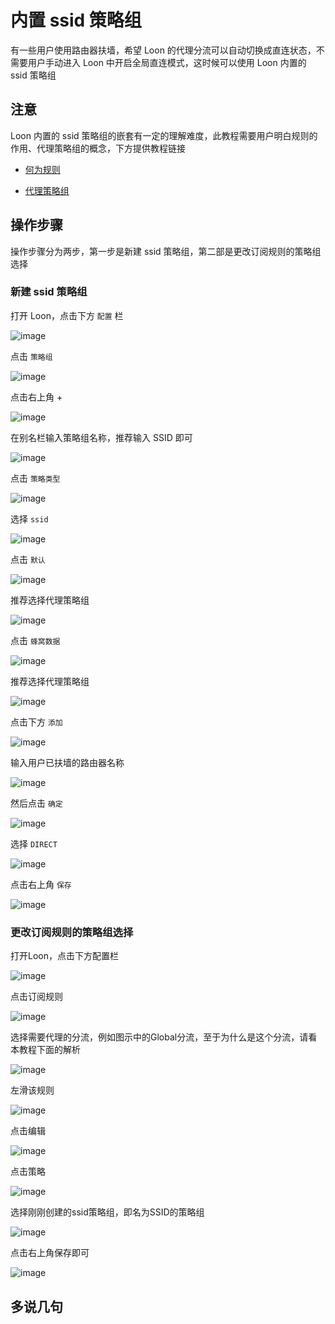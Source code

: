 # 内置 ssid 策略组

有一些用户使用路由器扶墙，希望 Loon 的代理分流可以自动切换成直连状态，不需要用户手动进入 Loon 中开启全局直连模式，这时候可以使用 Loon 内置的 ssid 策略组

## 注意

Loon 内置的 ssid 策略组的嵌套有一定的理解难度，此教程需要用户明白规则的作用、代理策略组的概念，下方提供教程链接

- [何为规则](https://github.com/chiupam/tutorial/blob/master/Loon/Plus/Rule_Summary.md)

- [代理策略组](https://github.com/chiupam/tutorial/blob/master/Loon/Plus/Default_Proxy.md)

## 操作步骤

操作步骤分为两步，第一步是新建 ssid 策略组，第二部是更改订阅规则的策略组选择

### 新建 ssid 策略组

打开 Loon，点击下方 `配置` 栏

![image](https://raw.githubusercontent.com/chiupam/tutorial-image/master/Loon/Plus/ssid_1_1.jpg)

点击 `策略组`

![image](https://raw.githubusercontent.com/chiupam/tutorial-image/master/Loon/Plus/ssid_1_2.jpg)

点击右上角 +

![image](https://raw.githubusercontent.com/chiupam/tutorial-image/master/Loon/Plus/ssid_1_3.jpg)

在别名栏输入策略组名称，推荐输入 SSID 即可

![image](https://raw.githubusercontent.com/chiupam/tutorial-image/master/Loon/Plus/ssid_1_4.jpg)

点击 `策略类型`

![image](https://raw.githubusercontent.com/chiupam/tutorial-image/master/Loon/Plus/ssid_1_5.jpg)

选择 `ssid`

![image](https://raw.githubusercontent.com/chiupam/tutorial-image/master/Loon/Plus/ssid_1_6.jpg)

点击 `默认`

![image](https://raw.githubusercontent.com/chiupam/tutorial-image/master/Loon/Plus/ssid_1_7.jpg)

推荐选择代理策略组

![image](https://raw.githubusercontent.com/chiupam/tutorial-image/master/Loon/Plus/ssid_1_8.jpg)

点击 `蜂窝数据`

![image](https://raw.githubusercontent.com/chiupam/tutorial-image/master/Loon/Plus/ssid_1_9.jpg)

推荐选择代理策略组

![image](https://raw.githubusercontent.com/chiupam/tutorial-image/master/Loon/Plus/ssid_1_10.jpg)

点击下方 `添加`

![image](https://raw.githubusercontent.com/chiupam/tutorial-image/master/Loon/Plus/ssid_1_11.jpg)

输入用户已扶墙的路由器名称

![image](https://raw.githubusercontent.com/chiupam/tutorial-image/master/Loon/Plus/ssid_1_12.jpg)

然后点击 `确定`

![image](https://raw.githubusercontent.com/chiupam/tutorial-image/master/Loon/Plus/ssid_1_13.jpg)

选择 `DIRECT`

![image](https://raw.githubusercontent.com/chiupam/tutorial-image/master/Loon/Plus/ssid_1_14.jpg)

点击右上角 `保存`

![image](https://raw.githubusercontent.com/chiupam/tutorial-image/master/Loon/Plus/ssid_1_15.jpg)

### 更改订阅规则的策略组选择

打开Loon，点击下方配置栏

![image](https://raw.githubusercontent.com/chiupam/tutorial-image/master/Loon/Plus/ssid_2_1.jpg)

点击订阅规则

![image](https://raw.githubusercontent.com/chiupam/tutorial-image/master/Loon/Plus/ssid_2_2.jpg)

选择需要代理的分流，例如图示中的Global分流，至于为什么是这个分流，请看本教程下面的解析

![image](https://raw.githubusercontent.com/chiupam/tutorial-image/master/Loon/Plus/ssid_2_3.jpg)

左滑该规则

![image](https://raw.githubusercontent.com/chiupam/tutorial-image/master/Loon/Plus/ssid_2_4.jpg)

点击编辑

![image](https://raw.githubusercontent.com/chiupam/tutorial-image/master/Loon/Plus/ssid_2_5.jpg)

点击策略

![image](https://raw.githubusercontent.com/chiupam/tutorial-image/master/Loon/Plus/ssid_2_6.jpg)

选择刚刚创建的ssid策略组，即名为SSID的策略组

![image](https://raw.githubusercontent.com/chiupam/tutorial-image/master/Loon/Plus/ssid_2_7.jpg)

点击右上角保存即可

![image](https://raw.githubusercontent.com/chiupam/tutorial-image/master/Loon/Plus/ssid_2_8.jpg)

## 多说几句
